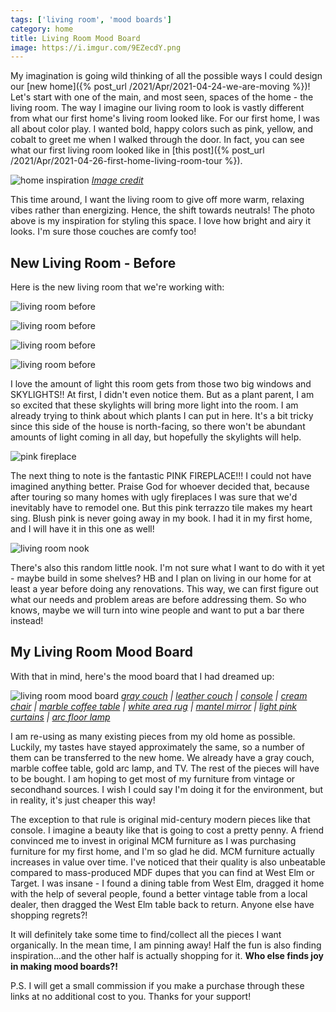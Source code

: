 ```yaml
---
tags: ['living room', 'mood boards']
category: home
title: Living Room Mood Board
image: https://i.imgur.com/9EZecdY.png
---
```


My imagination is going wild thinking of all the possible ways I could design our [new home]({% post_url /2021/Apr/2021-04-24-we-are-moving %})! Let's start with one of the main, and most seen, spaces of the home - the living room. The way I imagine our living room to look is vastly different from what our first home's living room looked like. For our first home, I was all about color play. I wanted bold, happy colors such as pink, yellow, and cobalt to greet me when I walked through the door. In fact, you can see what our first living room looked like in [this post]({% post_url /2021/Apr/2021-04-26-first-home-living-room-tour %}).

![home inspiration](https://i.imgur.com/fSm8CjC.jpg)
*[Image credit](https://theeverymom.com/home-tour-amy-elizabeth-peters/)*

This time around, I want the living room to give off more warm, relaxing vibes rather than energizing. Hence, the shift towards neutrals! The photo above is my inspiration for styling this space. I love how bright and airy it looks. I'm sure those couches are comfy too!

## New Living Room - Before

Here is the new living room that we're working with:

![living room before](https://i.imgur.com/944FsOT.jpg)

![living room before](https://i.imgur.com/kxRXuUA.jpg)

![living room before](https://i.imgur.com/jZl6TDY.jpg)

![living room before](https://i.imgur.com/EQlUdoC.jpg)

I love the amount of light this room gets from those two big windows and SKYLIGHTS!! At first, I didn't even notice them. But as a plant parent, I am so excited that these skylights will bring more light into the room. I am already trying to think about which plants I can put in here. It's a bit tricky since this side of the house is north-facing, so there won't be abundant amounts of light coming in all day, but hopefully the skylights will help.

![pink fireplace](https://i.imgur.com/MoWW4me.jpg)

The next thing to note is the fantastic PINK FIREPLACE!!! I could not have imagined anything better. Praise God for whoever decided that, because after touring so many homes with ugly fireplaces I was sure that we'd inevitably have to remodel one. But this pink terrazzo tile makes my heart sing. Blush pink is never going away in my book. I had it in my first home, and I will have it in this one as well!

![living room nook](https://i.imgur.com/tvuwIPl.jpg)

There's also this random little nook. I'm not sure what I want to do with it yet - maybe build in some shelves? HB and I plan on living in our home for at least a year before doing any renovations. This way, we can first figure out what our needs and problem areas are before addressing them. So who knows, maybe we will turn into wine people and want to put a bar there instead!

## My Living Room Mood Board

With that in mind, here's the mood board that I had dreamed up:

![living room mood board](https://i.imgur.com/9EZecdY.png)
*[gray couch](https://amzn.to/3y83V2V) | [leather couch](https://amzn.to/3eHNdji) | [console](https://amzn.to/3uKWWuS) | [cream chair](https://amzn.to/3fhROb0) | [marble coffee table](https://amzn.to/3bqv1st) | [white area rug](https://amzn.to/3y4blVb) | [mantel mirror](https://amzn.to/3eGfWVM) | [light pink curtains](https://amzn.to/3eJvE2t) | [arc floor lamp](https://amzn.to/3odhlpX)*

I am re-using as many existing pieces from my old home as possible. Luckily, my tastes have stayed approximately the same, so a number of them can be transferred to the new home. We already have a gray couch, marble coffee table, gold arc lamp, and TV. The rest of the pieces will have to be bought. I am hoping to get most of my furniture from vintage or secondhand sources. I wish I could say I'm doing it for the environment, but in reality, it's just cheaper this way!

The exception to that rule is original mid-century modern pieces like that console. I imagine a beauty like that is going to cost a pretty penny. A friend convinced me to invest in original MCM furniture as I was purchasing furniture for my first home, and I'm so glad he did. MCM furniture actually increases in value over time. I've noticed that their quality is also unbeatable compared to mass-produced MDF dupes that you can find at West Elm or Target. I was insane - I found a dining table from West Elm, dragged it home with the help of several people, found a better vintage table from a local dealer, then dragged the West Elm table back to return. Anyone else have shopping regrets?!

It will definitely take some time to find/collect all the pieces I want organically. In the mean time, I am pinning away! Half the fun is also finding inspiration...and the other half is actually shopping for it. **Who else finds joy in making mood boards?!**

<div class="text-center"><a data-pin-do="embedBoard" data-pin-board-width="900" data-pin-scale-height="500" data-pin-scale-width="80" href="https://www.pinterest.com/heyletsplaywithdirt/living-room/"></a></div>

P.S. I will get a small commission if you make a purchase through these links at no additional cost to you. Thanks for your support!